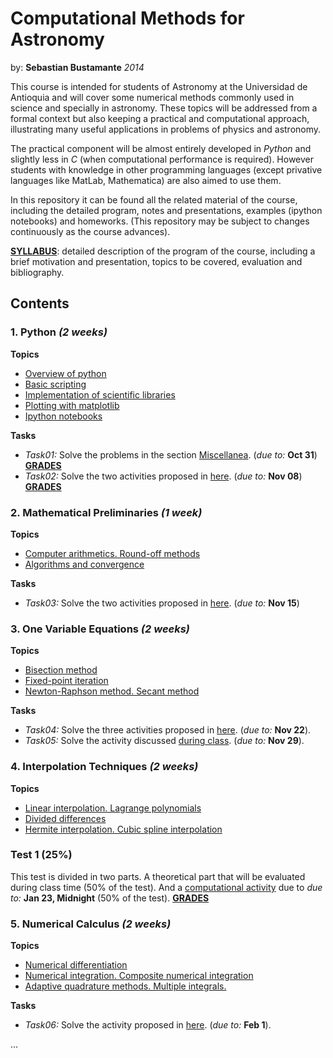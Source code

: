 Computational Methods for Astronomy
===================================
by: **Sebastian Bustamante** *2014*

This course is intended for students of Astronomy at the Universidad de Antioquia 
and will cover some numerical methods commonly used in science and specially in 
astronomy. These topics will be addressed from a formal context but also keeping 
a practical and computational approach, illustrating many useful applications in
problems of physics and astronomy.


The practical component will be almost entirely developed in *Python* and 
slightly less in *C* (when computational performance is required). 
However students with knowledge in other programming languages (except
privative languages like MatLab, Mathematica) are also aimed to use them.


In this repository it can be found all the related material of the course, 
including the detailed program, notes and presentations, examples (ipython 
notebooks) and homeworks. (This repository may be subject to changes continuously 
as the course advances).


[**SYLLABUS**](https://github.com/sbustamante/ComputationalMethods/blob/master/syllabus/syllabus.pdf?raw=true):
detailed description of the program of the course, including a brief motivation and presentation, 
topics to be covered, evaluation and bibliography.

Contents
--------

### 1. **Python** *(2 weeks)*
    
**Topics**
- [Overview of python](http://nbviewer.ipython.org/github/sbustamante/ComputationalMethods/blob/master/material/overview-python.ipynb)
- [Basic scripting](http://nbviewer.ipython.org/github/sbustamante/ComputationalMethods/blob/master/material/basic-scripting.ipynb)
- [Implementation of scientific libraries](http://nbviewer.ipython.org/github/sbustamante/ComputationalMethods/blob/master/material/scientific-libraries.ipynb)
- [Plotting with matplotlib](http://nbviewer.ipython.org/github/sbustamante/ComputationalMethods/blob/master/material/matplotlib.ipynb)
- [Ipython notebooks](http://nbviewer.ipython.org/github/sbustamante/ComputationalMethods/blob/master/material/ipython-notebooks.ipynb)

**Tasks**
- *Task01:* Solve the problems in the section [Miscellanea](http://nbviewer.ipython.org/github/sbustamante/ComputationalMethods/blob/master/material/basic-scripting.ipynb#Miscellanea). (*due to:* **Oct 31**) **[GRADES](https://github.com/sbustamante/ComputationalMethods/blob/master/grades/grades_task01.dat)**
- *Task02:* Solve the two activities proposed in [here](http://nbviewer.ipython.org/github/sbustamante/ComputationalMethods/blob/master/activities/halos-catalog.ipynb). (*due to:* **Nov 08**) **[GRADES](https://github.com/sbustamante/ComputationalMethods/blob/master/grades/grades_task02.dat)**
    
### 2. **Mathematical Preliminaries** *(1 week)*
    
**Topics**
- [Computer arithmetics. Round-off methods](http://nbviewer.ipython.org/github/sbustamante/ComputationalMethods/blob/master/material/computer-arithmetics.ipynb)
- [Algorithms and convergence](http://nbviewer.ipython.org/github/sbustamante/ComputationalMethods/blob/master/material/algorithms-convergence.ipynb)

**Tasks**
- *Task03:* Solve the two activities proposed in [here](http://nbviewer.ipython.org/github/sbustamante/ComputationalMethods/blob/master/activities/binary-representation.ipynb). (*due to:* **Nov 15**)
    
### 3. **One Variable Equations** *(2 weeks)*
    
**Topics**
- [Bisection method](http://nbviewer.ipython.org/github/sbustamante/ComputationalMethods/blob/master/material/one-variable-equations.ipynb#Bisection-Method)
- [Fixed-point iteration](http://nbviewer.ipython.org/github/sbustamante/ComputationalMethods/blob/master/material/one-variable-equations.ipynb#Fixed-point-Iteration)
- [Newton-Raphson method. Secant method](http://nbviewer.ipython.org/github/sbustamante/ComputationalMethods/blob/master/material/one-variable-equations.ipynb#Newton-Raphson-Method)

**Tasks**
- *Task04:* Solve the three activities proposed in [here](http://nbviewer.ipython.org/github/sbustamante/ComputationalMethods/blob/master/activities/bisection-performance.ipynb). (*due to:* **Nov 22**).
- *Task05:* Solve the activity discussed [during class](http://nbviewer.ipython.org/github/sbustamante/ComputationalMethods/blob/master/activities/radius-exoplanet.ipynb). (*due to:* **Nov 29**).

### 4. **Interpolation Techniques** *(2 weeks)*
    
**Topics**
- [Linear interpolation. Lagrange polynomials](http://nbviewer.ipython.org/github/sbustamante/ComputationalMethods/blob/master/material/interpolation.ipynb#Linear-Interpolation)
- [Divided differences](http://nbviewer.ipython.org/github/sbustamante/ComputationalMethods/blob/master/material/interpolation.ipynb#Divided-Differences)
- [Hermite interpolation. Cubic spline interpolation](http://nbviewer.ipython.org/github/sbustamante/ComputationalMethods/blob/master/material/interpolation.ipynb#Hermite-Interpolation)

### **Test 1 (25%)**

This test is divided in two parts. A theoretical part that will be evaluated during class time (50% of the test). And a [computational activity](http://nbviewer.ipython.org/github/sbustamante/ComputationalMethods/blob/master/activities/test1.ipynb) due to *due to:* **Jan 23, Midnight** (50% of the test). **[GRADES](https://github.com/sbustamante/ComputationalMethods/blob/master/grades/grades_test1.dat)**

### 5. **Numerical Calculus** *(2 weeks)*
    
**Topics**
- [Numerical differentiation](http://nbviewer.ipython.org/github/sbustamante/ComputationalMethods/blob/master/material/numerical-calculus.ipynb#Numerical-Differentiation)
- [Numerical integration. Composite numerical integration](http://nbviewer.ipython.org/github/sbustamante/ComputationalMethods/blob/master/material/numerical-calculus.ipynb#Numerical-Integration)
- [Adaptive quadrature methods. Multiple integrals.](http://nbviewer.ipython.org/github/sbustamante/ComputationalMethods/blob/master/material/numerical-calculus.ipynb#Adaptive-Quadrature-Methods)

**Tasks**
- *Task06:* Solve the activity proposed in [here](http://nbviewer.ipython.org/github/sbustamante/ComputationalMethods/blob/master/activities/radial-poisson.ipynb). (*due to:* **Feb 1**).

...
